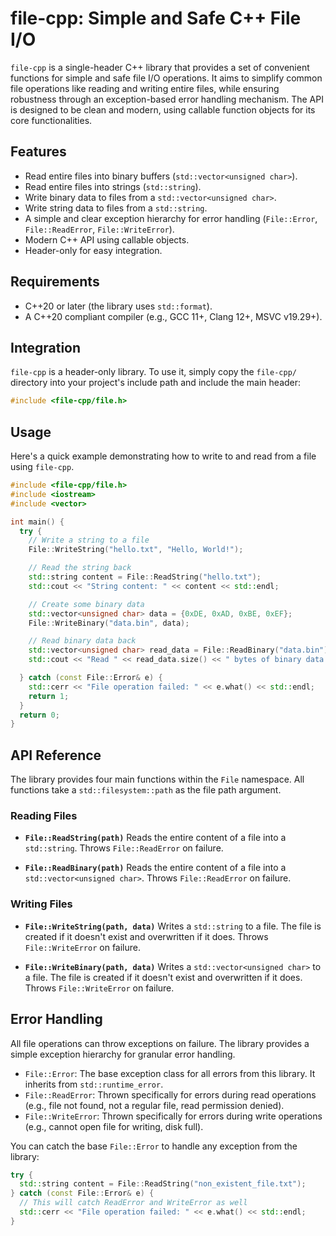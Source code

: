 # file-cpp: Simple and Safe C++ File I/O

`file-cpp` is a single-header C++ library that provides a set of convenient functions for simple and safe file I/O operations. It aims to simplify common file operations like reading and writing entire files, while ensuring robustness through an exception-based error handling mechanism. The API is designed to be clean and modern, using callable function objects for its core functionalities.

## Features

- Read entire files into binary buffers (`std::vector<unsigned char>`).
- Read entire files into strings (`std::string`).
- Write binary data to files from a `std::vector<unsigned char>`.
- Write string data to files from a `std::string`.
- A simple and clear exception hierarchy for error handling (`File::Error`, `File::ReadError`, `File::WriteError`).
- Modern C++ API using callable objects.
- Header-only for easy integration.

## Requirements

- C++20 or later (the library uses `std::format`).
- A C++20 compliant compiler (e.g., GCC 11+, Clang 12+, MSVC v19.29+).

## Integration

`file-cpp` is a header-only library. To use it, simply copy the `file-cpp/` directory into your project's include path and include the main header:

```cpp
#include <file-cpp/file.h>
```

## Usage

Here's a quick example demonstrating how to write to and read from a file using `file-cpp`.

```cpp
#include <file-cpp/file.h>
#include <iostream>
#include <vector>

int main() {
  try {
    // Write a string to a file
    File::WriteString("hello.txt", "Hello, World!");

    // Read the string back
    std::string content = File::ReadString("hello.txt");
    std::cout << "String content: " << content << std::endl;

    // Create some binary data
    std::vector<unsigned char> data = {0xDE, 0xAD, 0xBE, 0xEF};
    File::WriteBinary("data.bin", data);

    // Read binary data back
    std::vector<unsigned char> read_data = File::ReadBinary("data.bin");
    std::cout << "Read " << read_data.size() << " bytes of binary data." << std::endl;

  } catch (const File::Error& e) {
    std::cerr << "File operation failed: " << e.what() << std::endl;
    return 1;
  }
  return 0;
}
```

## API Reference

The library provides four main functions within the `File` namespace. All functions take a `std::filesystem::path` as the file path argument.

### Reading Files

- **`File::ReadString(path)`**
  Reads the entire content of a file into a `std::string`. Throws `File::ReadError` on failure.

- **`File::ReadBinary(path)`**
  Reads the entire content of a file into a `std::vector<unsigned char>`. Throws `File::ReadError` on failure.

### Writing Files

- **`File::WriteString(path, data)`**
  Writes a `std::string` to a file. The file is created if it doesn't exist and overwritten if it does. Throws `File::WriteError` on failure.

- **`File::WriteBinary(path, data)`**
  Writes a `std::vector<unsigned char>` to a file. The file is created if it doesn't exist and overwritten if it does. Throws `File::WriteError` on failure.

## Error Handling

All file operations can throw exceptions on failure. The library provides a simple exception hierarchy for granular error handling.

- `File::Error`: The base exception class for all errors from this library. It inherits from `std::runtime_error`.
- `File::ReadError`: Thrown specifically for errors during read operations (e.g., file not found, not a regular file, read permission denied).
- `File::WriteError`: Thrown specifically for errors during write operations (e.g., cannot open file for writing, disk full).

You can catch the base `File::Error` to handle any exception from the library:

```cpp
try {
  std::string content = File::ReadString("non_existent_file.txt");
} catch (const File::Error& e) {
  // This will catch ReadError and WriteError as well
  std::cerr << "File operation failed: " << e.what() << std::endl;
}
```
